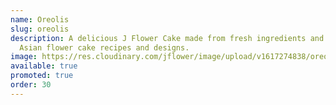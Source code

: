 ```yaml
---
name: Oreolis
slug: oreolis
description: A delicious J Flower Cake made from fresh ingredients and original
  Asian flower cake recipes and designs.
image: https://res.cloudinary.com/jflower/image/upload/v1617274838/oreolis_vbtm0l.jpg
available: true
promoted: true
order: 30
---
```

